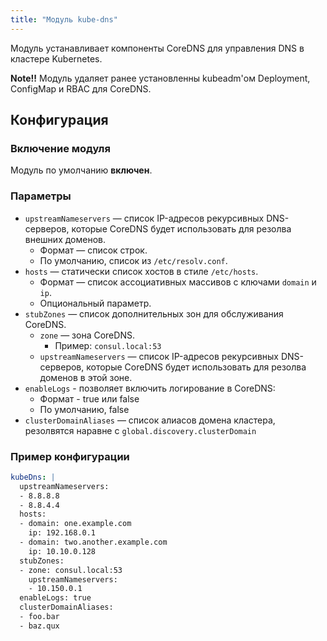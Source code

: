 ```yaml
---
title: "Модуль kube-dns"
---
```


Модуль устанавливает компоненты CoreDNS для управления DNS в кластере Kubernetes.

**Note!!** Модуль удаляет ранее установленны kubeadm'ом Deployment, ConfigMap и RBAC для CoreDNS.

## Конфигурация

### Включение модуля

Модуль по умолчанию **включен**.

### Параметры

* `upstreamNameservers` — список IP-адресов рекурсивных DNS-серверов, которые CoreDNS будет использовать для резолва внешних доменов.
  * Формат — список строк.
  * По умолчанию, список из `/etc/resolv.conf`.
* `hosts` — статически список хостов в стиле `/etc/hosts`.
  * Формат — список ассоциативных массивов с ключами `domain` и `ip`.
  * Опциональный параметр.
* `stubZones` — список дополнительных зон для обслуживания CoreDNS.
  * `zone` — зона CoreDNS.
      * Пример: `consul.local:53`
  * `upstreamNameservers` — список IP-адресов рекурсивных DNS-серверов, которые CoreDNS будет использовать для резолва доменов в этой зоне.
* `enableLogs` - позволяет включить логирование в CoreDNS:
  * Формат - true или false
  * По умолчанию, false
* `clusterDomainAliases` — <a name="clusterDomainAliases"></a> список алиасов домена кластера, резолвятся наравне с `global.discovery.clusterDomain`

### Пример конфигурации

```yaml
kubeDns: |
  upstreamNameservers:
  - 8.8.8.8
  - 8.8.4.4
  hosts:
  - domain: one.example.com
    ip: 192.168.0.1
  - domain: two.another.example.com
    ip: 10.10.0.128
  stubZones:
  - zone: consul.local:53
    upstreamNameservers:
    - 10.150.0.1
  enableLogs: true
  clusterDomainAliases:
  - foo.bar
  - baz.qux
```
